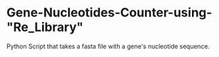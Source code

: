 # Gene-Nucleotides-Counter-using-"Re_Library"
Python Script that takes a fasta file with a gene's nucleotide sequence. 
